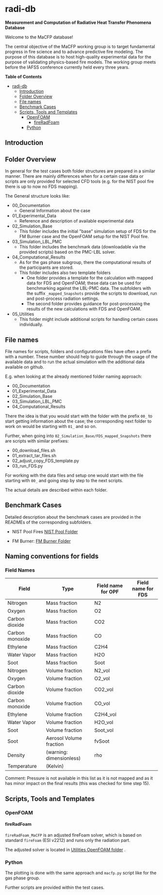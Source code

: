 # radi-db

**Measurement and Computation of Radiative Heat Transfer Phenomena Database**

Welcome to the MaCFP database!

The central objective of the MaCFP working group is to target
fundamental progress in fire science and to advance predictive fire
modeling. The purpose of this database is to host high-quality
experimental data for the purpose of validating physics-based fire
models. The working group meets before the IAFSS conference currently
held every three years.


<!-- markdown-toc start - Don't edit this section. Run M-x markdown-toc-refresh-toc -->
**Table of Contents**

- [radi-db](#radi-db)
    - [Introduction](#introduction)
    - [Folder Overview](#folder-overview)
    - [File names](#file-names)
    - [Benchmark Cases](#benchmark-cases)
    - [Scripts, Tools and Templates](#scripts-tools-and-templates)
        - [OpenFOAM](#openfoam)
            - [fireRadFoam ](#fireradfoam)
        - [Python](#python)

<!-- markdown-toc end -->


## Introduction

<XXXX A bit more infoXXX>


## Folder Overview
In general for the test cases both folder structures are prepared in a similar manner. There are mainly differences when for a certain case data or scripts are only provided for selected CFD tools (e.g. for the NIST pool fire there is up to now no FDS mapping).

The General structure looks like:
- 00_Documentation
  - General Information about the case
- 01_Experimental_Data
  - Reference and description of available experimental data
- 02_Simulation_Base
  - This folder includes the initial "base" simulation setup of FDS for the FM Burner case and the OpenFOAM setup for the NIST Pool fire.
- 03_Simulation_LBL_PMC
  - This folder includes the benchmark data (downloadable via the provided scripts) based on the PMC-LBL solver.
- 04_Computational_Results
  - As for the gas phase subgroup, there the computational results of the participants are stored.
  - This folder includes also two template folders
    - One folder provides a template for the calculation with mapped
      data for FDS and OpenFOAM; these data can be used for
      benchmarking against the LBL-PMC data. The subfolders with the
      suffix `_mapped_Snapshots` provide the scripts to download, run
      and post-process radiation settings.
    - The second folder provides guidance for post-processing the results of the new calculations with FDS and OpenFOAM.
- 05_Utilities
  - This folder might include additional scripts for handling certain cases individually.

## File names
File names for scripts, folders and configurations files have often a
prefix with a number. These number should help to guide through the
usage of the available data and to run the actual simulation with the
additional data available on github.

E.g. when looking at the already mentioned folder naming approach:
- 00_Documentation
- 01_Experimental_Data
- 02_Simulation_Base
- 03_Simulation_LBL_PMC
- 04_Computational_Results

There the idea is that you would start with the folder with the prefix `00_` to start getting information about the case; the corresponding next folder to work on would be starting with `01_` and so on.

Further, when going into `02_Simulation_Base/FDS_mapped_Snapshots` there are scripts with similar prefixes:
- 00_download_files.sh
- 01_extract_tar_files.sh
- 02_adjust_copy_FDS_template.py
- 03_run_FDS.py

For working with the data files and setup one would start with the file starting with `00_` and going step by step to the next scripts.

The actual details are described within each folder.

## Benchmark Cases

Detailed description about the benchmark cases are provided in the READMEs of the corresponding subfolders.

- NIST Pool Fires [NIST Pool Folder](/NIST_Pool_Fires/README.md)

- FM Burner: [FM Burner Folder](/FM_Burner/README.md)

## Naming conventions for fields

### Field Names

| Field           | Type                     | Field name for OPF | Field name for FDS |
|-----------------|--------------------------|--------------------|--------------------|
| Nitrogen        | Mass fraction            | N2                 |                    |
| Oxygen          | Mass fraction            | O2                 |                    |
| Carbon dioxide  | Mass fraction            | CO2                |                    |
| Carbon monoxide | Mass fraction            | CO                 |                    |
| Ethylene        | Mass fraction            | C2H4               |                    |
| Water Vapor     | Mass fraction            | H2O                |                    |
| Soot            | Mass fraction            | Soot               |                    |
| Nitrogen        | Volume fraction          | N2_vol             |                    |
| Oxygen          | Volume fraction          | O2_vol             |                    |
| Carbon dioxide  | Volume fraction          | CO2_vol            |                    |
| Carbon monoxide | Volume fraction          | CO_vol             |                    |
| Ethylene        | Volume fraction          | C2H4_vol           |                    |
| Water Vapor     | Volume fraction          | H2O_vol            |                    |
| Soot            | Volume fraction          | Soot_vol           |                    |
| Soot            | Aerosol Volume fraction  | fvSoot             |                    |
| Density         | (warning: dimensionless) | rho                |                    |
| Temperature     | (Kelvin)                 |                    |                    |

Comment: Pressure is not available in this list as it is not mapped and as it has minor impact
on the final results (this was checked for time step 15).

## Scripts, Tools and Templates


### OpenFOAM
#### fireRadFoam 

`fireRadFoam_MaCFP` is an adjusted fireFoam solver, which is based on
standard `fireFoam` (ESI v2212) and runs only the radiation part.

The adjusted solver is located in [Utilities OpenFOAM folder](/Utilities/OpenFOAM/fireRADFoam_MaCFP) .


### Python
The plotting is done with the same approach and `macfp.py` script like for the gas phase group.

Further scripts are provided within the test cases.
